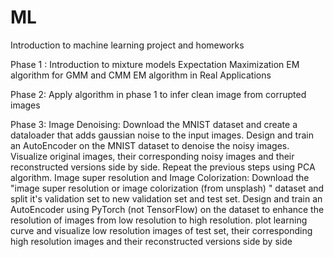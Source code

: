 # ML
Introduction to machine learning project and homeworks

Phase 1 :
  Introduction to mixture models
  Expectation Maximization
  EM algorithm for GMM and CMM
  EM algorithm in Real Applications

Phase 2:
  Apply algorithm in phase 1 to infer clean image from corrupted images   

Phase 3:
  Image Denoising:
    Download the MNIST dataset and create a dataloader that adds gaussian          noise to the input images.
    Design and train an AutoEncoder on the MNIST dataset to denoise the         noisy images.
    Visualize original images, their corresponding noisy images and their          reconstructed versions side by side.
    Repeat the previous steps using PCA algorithm.
  Image super resolution and 
  Image Colorization:
    Download the "image super resolution or image colorization (from            unsplash) " dataset and split it's validation set to new validation set     and test set.
    Design and train an AutoEncoder using PyTorch (not TensorFlow) on the       dataset to enhance the resolution of images from low resolution to high     resolution.
    plot learning curve and visualize low resolution images of test set,        their corresponding high resolution images and their reconstructed          versions side by side
